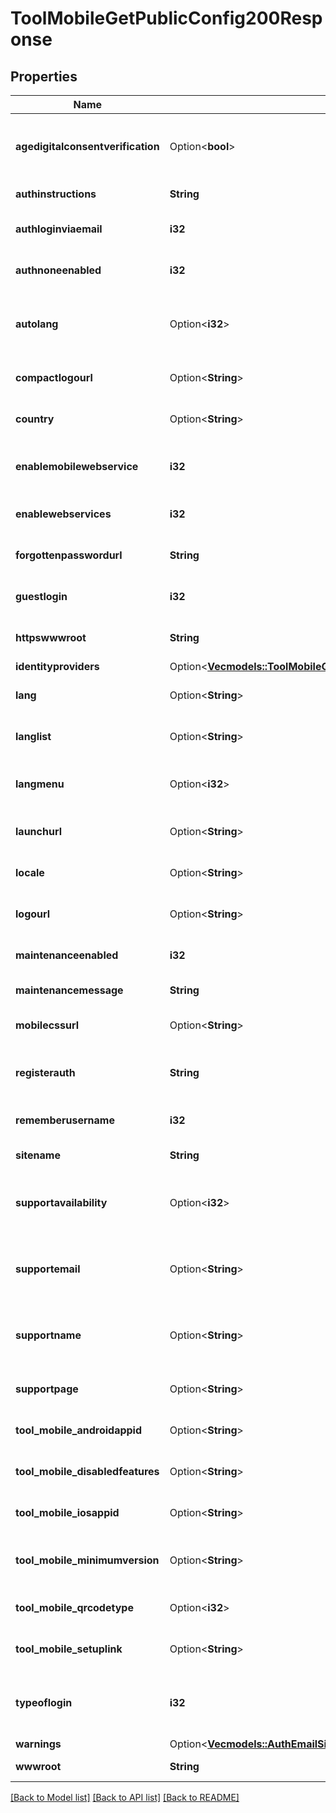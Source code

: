 # ToolMobileGetPublicConfig200Response

## Properties

Name | Type | Description | Notes
------------ | ------------- | ------------- | -------------
**agedigitalconsentverification** | Option<**bool**> | Whether age digital consent verification                     is enabled. | [optional][default to null]
**authinstructions** | **String** | Authentication instructions. | [default to null]
**authloginviaemail** | **i32** | Whether log in via email is enabled. | [default to null]
**authnoneenabled** | **i32** | Whether auth none is enabled. | [default to null]
**autolang** | Option<**i32**> | Whether to detect default language                     from browser setting. | [optional][default to null]
**compactlogourl** | Option<**String**> | The site compact logo URL | [optional][default to null]
**country** | Option<**String**> | Default site country | [optional][default to null]
**enablemobilewebservice** | **i32** | Whether the Mobile service is enabled. | [default to null]
**enablewebservices** | **i32** | Whether Web Services are enabled. | [default to null]
**forgottenpasswordurl** | **String** | Forgotten password URL. | [default to null]
**guestlogin** | **i32** | Whether guest login is enabled. | [default to null]
**httpswwwroot** | **String** | Site https URL (if httpslogin is enabled). | [default to null]
**identityproviders** | Option<[**Vec<models::ToolMobileGetPublicConfig200ResponseIdentityprovidersInner>**](tool_mobile_get_public_config_200_response_identityproviders_inner.md)> |  | [optional]
**lang** | Option<**String**> | Default language for the site. | [optional][default to null]
**langlist** | Option<**String**> | Languages on language menu. | [optional][default to null]
**langmenu** | Option<**i32**> | Whether the language menu should be displayed. | [optional][default to null]
**launchurl** | Option<**String**> | SSO login launch URL. | [optional][default to null]
**locale** | Option<**String**> | Sitewide locale. | [optional][default to null]
**logourl** | Option<**String**> | The site logo URL | [optional][default to null]
**maintenanceenabled** | **i32** | Whether site maintenance is enabled. | [default to null]
**maintenancemessage** | **String** | Maintenance message. | [default to null]
**mobilecssurl** | Option<**String**> | Mobile custom CSS theme | [optional]
**registerauth** | **String** | Authentication method for user registration. | [default to null]
**rememberusername** | **i32** | Values: 0 for No, 1 for Yes, 2 for optional. | [default to null]
**sitename** | **String** | Site name. | [default to null]
**supportavailability** | Option<**i32**> | Determines who has access to contact site support. | [optional][default to null]
**supportemail** | Option<**String**> | Site support contact email                     (only if age verification is enabled). | [optional][default to null]
**supportname** | Option<**String**> | Site support contact name                     (only if age verification is enabled). | [optional][default to null]
**supportpage** | Option<**String**> | Site support page link. | [optional][default to null]
**tool_mobile_androidappid** | Option<**String**> | Android app's unique identifier. | [optional][default to null]
**tool_mobile_disabledfeatures** | Option<**String**> | Disabled features in the app | [optional][default to null]
**tool_mobile_iosappid** | Option<**String**> | iOS app's unique identifier. | [optional][default to null]
**tool_mobile_minimumversion** | Option<**String**> | Minimum required version to access. | [optional][default to null]
**tool_mobile_qrcodetype** | Option<**i32**> | QR login configuration. | [optional][default to null]
**tool_mobile_setuplink** | Option<**String**> | App download page. | [optional][default to null]
**typeoflogin** | **i32** | The type of login. 1 for app, 2 for browser, 3 for embedded. | [default to null]
**warnings** | Option<[**Vec<models::AuthEmailSignupUser200ResponseWarningsInner>**](auth_email_signup_user_200_response_warnings_inner.md)> |  | [optional]
**wwwroot** | **String** | Site URL. | [default to null]

[[Back to Model list]](../README.md#documentation-for-models) [[Back to API list]](../README.md#documentation-for-api-endpoints) [[Back to README]](../README.md)


